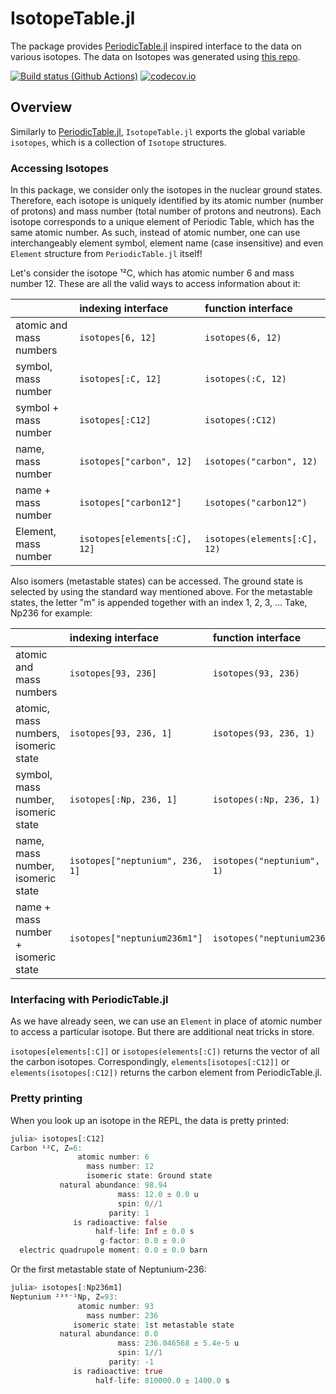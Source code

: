 # IsotopeTable.jl

The package provides [PeriodicTable.jl](https://github.com/JuliaPhysics/PeriodicTable.jl) inspired interface to the data on various isotopes. The data on Isotopes was generated using [this repo](https://github.com/Gregstrq/Isotope-data).

[![Build status (Github Actions)](https://github.com/Gregstrq/IsotopeTable.jl/workflows/CI/badge.svg)](https://github.com/Gregstrq/IsotopeTable.jl/actions)
[![codecov.io](http://codecov.io/github/Gregstrq/IsotopeTable.jl/coverage.svg?branch=main)](http://codecov.io/github/Gregstrq/IsotopeTable.jl?branch=main)

## Overview

Similarly to [PeriodicTable.jl](https://github.com/JuliaPhysics/PeriodicTable.jl),
`IsotopeTable.jl` exports the global variable `isotopes`, which is a collection of `Isotope` structures.

### Accessing Isotopes

In this package, we consider only the isotopes in the nuclear ground states. Therefore, each isotope is uniquely identified by its atomic number (number of protons) and mass number (total number of protons and neutrons). Each isotope corresponds to a unique element of Periodic Table, which has the same atomic number. As such, instead of atomic number, one can use interchangeably element symbol, element name (case insensitive) and even `Element` structure from `PeriodicTable.jl` itself!

Let's consider the isotope ¹²C, which has atomic number 6 and mass number 12.
These are all the valid ways to access information about it:

|                         | indexing interface           | function interface            |
| :---------------------- | :-----------------           | :-----------------            |
| atomic and mass numbers | `isotopes[6, 12]`            | `isotopes(6, 12)`             |
| symbol, mass number     | `isotopes[:C, 12]`           | `isotopes(:C, 12)`            |
| symbol + mass number    | `isotopes[:C12]`             | `isotopes(:C12)`              |
| name, mass number       | `isotopes["carbon", 12]`     | `isotopes("carbon", 12)`      |
| name + mass number      | `isotopes["carbon12"]`       | `isotopes("carbon12")`        |
| Element, mass number    | `isotopes[elements[:C], 12]` | `isotopes(elements[:C], 12)`  |

Also isomers (metastable states) can be accessed. The ground state is selected by using the standard way mentioned above. For the metastable states, the letter "m" is appended together with an index 1, 2, 3, ... Take, Np236 for example:

|                         | indexing interface           | function interface            |
| :---------------------- | :-----------------           | :-----------------            |
| atomic and mass numbers | `isotopes[93, 236]`            | `isotopes(93, 236)`             |
| atomic, mass numbers, isomeric state | `isotopes[93, 236, 1]`            | `isotopes(93, 236, 1)`             |
| symbol, mass number, isomeric state    | `isotopes[:Np, 236, 1]`           | `isotopes(:Np, 236, 1)`            |
| name, mass number, isomeric state       | `isotopes["neptunium", 236, 1]`     | `isotopes("neptunium", 236, 1)`      |
| name + mass number + isomeric state     | `isotopes["neptunium236m1"]`       | `isotopes("neptunium236m1")`        |

### Interfacing with PeriodicTable.jl

As we have already seen, we can use an `Element` in place of atomic number to access a particular isotope.
But there are additional neat tricks in store.

`isotopes[elements[:C]]` or `isotopes(elements[:C])` returns the vector of all the carbon isotopes.
Correspondingly, `elements[isotopes[:C12]]` or `elements(isotopes[:C12])` returns the carbon element from PeriodicTable.jl.

### Pretty printing

When you look up an isotope in the REPL, the data is pretty printed:
```julia
julia> isotopes[:C12]
Carbon ¹²C, Z=6:
               atomic number: 6
                 mass number: 12
                 isomeric state: Ground state
           natural abundance: 98.94
                        mass: 12.0 ± 0.0 u
                        spin: 0//1
                      parity: 1
              is radioactive: false
                   half-life: Inf ± 0.0 s
                    g-factor: 0.0 ± 0.0
  electric quadrupole moment: 0.0 ± 0.0 barn
```

Or the first metastable state of Neptunium-236:
```julia
julia> isotopes[:Np236m1]
Neptunium ²³⁶⁻¹Np, Z=93:
               atomic number: 93
                 mass number: 236
              isomeric state: 1st metastable state
           natural abundance: 0.0
                        mass: 236.046568 ± 5.4e-5 u
                        spin: 1//1
                      parity: -1
              is radioactive: true
                   half-life: 810000.0 ± 1400.0 s
```
